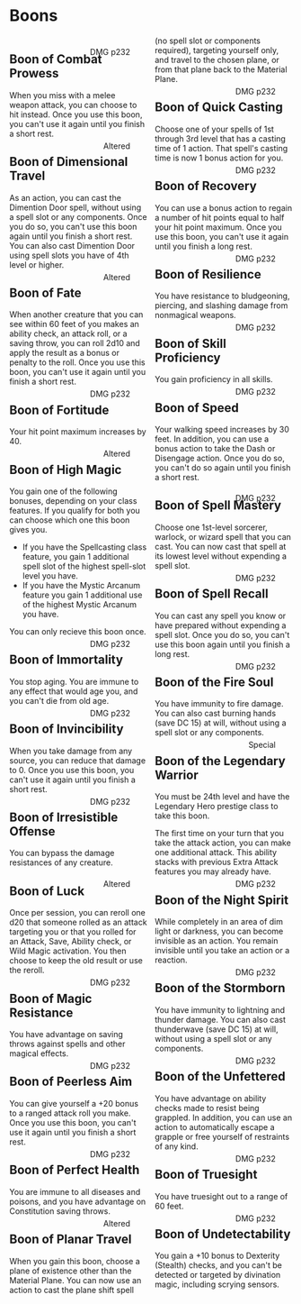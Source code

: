 # Boons
<div style='column-count:2'>

<div class='leftcol' style='position:relative;'>

<div class='artist' style='position:absolute;line-height:0;right:30px;'>
DMG p232
</div>

## Boon of Combat Prowess
When you miss with a melee weapon attack, you can choose to hit instead. Once you use this boon, you can't use it again until you finish a short rest.

<div class='artist' style='position:absolute;line-height:0;right:30px;'>
Altered
</div>

## Boon of Dimensional Travel
As an action, you can cast the Dimention Door spell, without using a spell slot or any components. Once you do so, you can't use this boon again until you finish a short rest. You can also cast Dimention Door using spell slots you have of 4th level or higher.

<div class='artist' style='position:absolute;line-height:0;right:30px;'>
Altered
</div>

## Boon of Fate
When another creature that you can see within 60 feet of you makes an ability check, an attack roll, or a saving throw, you can roll 2d10 and apply the result as a bonus or penalty to the roll. Once you use this boon, you can't use it again until you finish a short rest.

<div class='artist' style='position:absolute;line-height:0;right:30px;'>
DMG
p232
</div>

## Boon of Fortitude
Your hit point maximum increases by 40.

<div class='artist' style='position:absolute;line-height:0;right:30px;'>
Altered
</div>

## Boon of High Magic
You gain one of the following bonuses, depending on your class features. If you qualify for both you can choose which one this boon gives you.
- If you have the Spellcasting class feature, you gain 1 additional spell slot of the highest spell-slot level you have.
- If you have the Mystic Arcanum feature you gain 1 additional use of the highest Mystic Arcanum you have.

You can only recieve this boon once.
	
<div class='artist' style='position:absolute;line-height:0;right:30px;'>
DMG
p232
</div>

## Boon of Immortality
You stop aging. You are immune to any effect that would age you, and you can't die from old age.
	
	
<div class='artist' style='position:absolute;line-height:0;right:30px;'>
DMG
p232
</div>

## Boon of Invincibility
When you take damage from any source, you can reduce that damage to 0. Once you use this boon, you can't use it again until you finish a short rest.
	
	
<div class='artist' style='position:absolute;line-height:0;right:30px;'>
DMG
p232
</div>

## Boon of Irresistible Offense
You can bypass the damage resistances of any creature.
	
	
</div>

<div class='rightcol' style='position:relative;'>
	
<div class='artist' style='position:absolute;line-height:0;right:30px;'>
Altered
</div>

## Boon of Luck
Once per session, you can reroll one d20 that someone rolled as an attack targeting you or that you rolled for an Attack, Save, Ability check, or Wild Magic activation. You then choose to keep the old result or use the reroll.
	
<div class='artist' style='position:absolute;line-height:0;right:30px;'>
DMG
p232
</div>

## Boon of Magic Resistance
You have advantage on saving throws against spells and other magical effects.
	
	
<div class='artist' style='position:absolute;line-height:0;right:30px;'>
DMG
p232
</div>

## Boon of Peerless Aim
You can give yourself a +20 bonus to a ranged attack roll you make. Once you use this boon, you can't use it again until you finish a short rest.

<div class='artist' style='position:absolute;line-height:0;right:30px;'>
DMG
p232
</div>

## Boon of Perfect Health
You are immune to all diseases and poisons, and you have advantage on Constitution saving throws.
	
<div class='artist' style='position:absolute;line-height:0;right:30px;'>
Altered
</div>

## Boon of Planar Travel
When you gain this boon, choose a plane of existence other than the Material Plane. You can now use an action to cast the plane shift spell (no spell slot or components required), targeting yourself only, and travel to the chosen plane, or from that plane back to the Material Plane. 
	
	
<div class='artist' style='position:absolute;line-height:0;right:30px;'>
DMG
p232
</div>

## Boon of Quick Casting
Choose one of your spells of 1st through 3rd level that has a casting time of 1 action. That spell's casting time is now 1 bonus action for you.
	
	
<div class='artist' style='position:absolute;line-height:0;right:30px;'>
DMG
p232
</div>

## Boon of Recovery
You can use a bonus action to regain a number of hit points equal to half your hit point maximum. Once you use this boon, you can't use it again until you finish a long rest.
	
	
<div class='artist' style='position:absolute;line-height:0;right:30px;'>
DMG
p232
</div>

## Boon of Resilience
You have resistance to bludgeoning, piercing, and slashing damage from nonmagical weapons.
	
	
<div class='artist' style='position:absolute;line-height:0;right:30px;'>
DMG
p232
</div>

## Boon of Skill Proficiency
You gain proficiency in all skills.
	
	
<div class='artist' style='position:absolute;line-height:0;right:30px;'>
DMG
p232
</div>

## Boon of Speed
Your walking speed increases by 30 feet. In addition, you can use a bonus action to take the Dash or Disengage action. Once you do so, you can't do so again until you finish a short rest.
	
</div>

<div class='leftcol' style='position:relative;'>

<div class='artist' style='position:absolute;line-height:0;right:30px;'>
DMG
p232
</div>

## Boon of Spell Mastery
Choose one 1st-level sorcerer, warlock, or wizard spell that you can cast. You can now cast that spell at its lowest level without expending a spell slot.

	
<div class='artist' style='position:absolute;line-height:0;right:30px;'>
DMG
p232
</div>

## Boon of Spell Recall
You can cast any spell you know or have prepared without expending a spell slot. Once you do so, you can't use this boon again until you finish a long rest.
	
	
<div class='artist' style='position:absolute;line-height:0;right:30px;'>
DMG
p232
</div>

## Boon of the Fire Soul
You have immunity to fire damage. You can also cast burning hands (save DC 15) at will, without using a spell slot or any components. 
	
<div class='artist' style='position:absolute;line-height:0;right:30px;'>
Special
</div>

## Boon of the Legendary Warrior
You must be 24th level and have the Legendary Hero prestige class to take this boon.
	
The first time on your turn that you take the attack action, you can make one additional attack. This ability stacks with previous Extra Attack features you may already have.			
	
<div class='artist' style='position:absolute;line-height:0;right:30px;'>
DMG
p232
</div>

## Boon of the Night Spirit
While completely in an area of dim light or darkness, you can become invisible as an action. You remain invisible until you take an action or a reaction.
	
	
<div class='artist' style='position:absolute;line-height:0;right:30px;'>
DMG
p232
</div>

## Boon of the Stormborn
You have immunity to lightning and thunder damage. You can also cast thunderwave (save DC 15) at will, without using a spell slot or any components.
	
	
<div class='artist' style='position:absolute;line-height:0;right:30px;'>
DMG
p232
</div>

## Boon of the Unfettered
You have advantage on ability checks made to resist being grappled. In addition, you can use an action to automatically escape a grapple or free yourself of restraints of any kind.
	
	
<div class='artist' style='position:absolute;line-height:0;right:30px;'>
DMG
p232
</div>

## Boon of Truesight
You have truesight out to a range of 60 feet.
	
	
<div class='artist' style='position:absolute;line-height:0;right:30px;'>
DMG
p232
</div>

## Boon of Undetectability
You gain a +10 bonus to Dexterity (Stealth) checks, and you can't be detected or targeted by divination magic, including scrying sensors.
	
</div>
	
</div>